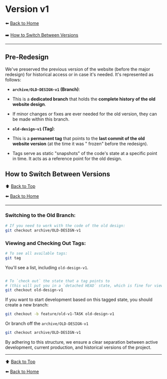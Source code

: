 # Version v1

⬅️ [Back to Home](../README.md)

➡️ [How to Switch Between Versions](#how-to-switch-between-versions)

---

## Pre-Redesign

We've preserved the previous version of the website (before the major redesign) for historical access or in case it's
needed. It's represented as follows:

* **`archive/OLD-DESIGN-v1` (Branch)**:
* This is a **dedicated branch** that holds the **complete history of the old website design**.
* If minor changes or fixes are ever needed for the old version, they can be made within this branch.

* **`old-design-v1` (Tag)**:
* This is a **permanent tag** that points to the **last commit of the old website version** (at the time it was "
  frozen" before the redesign).
* Tags serve as static "snapshots" of the code's state at a specific point in time. It acts as a reference point for
  the old design.

## How to Switch Between Versions

⬆️ [Back to Top](#version-v1)

⬅️ [Back to Home](../README.md)

---

### Switching to the Old Branch:

```bash
# If you need to work with the code of the old design:
git checkout archive/OLD-DESIGN-v1
```

### Viewing and Checking Out Tags:

```bash
# To see all available tags:
git tag
```

You'll see a list, including `old-design-v1`.

```bash

# To `check out` the state that a tag points to 
# (this will put you in a `detached HEAD` state, which is fine for viewing
git checkout old-design-v1
```

If you want to start development based on this tagged state, you should create a new branch:

```bash
git checkout -b feature/old-v1-TASK old-design-v1
```

Or branch off the `archive/OLD-DESIGN-v1`

```bash
git checkout archive/OLD-DESIGN-v1
```

By adhering to this structure, we ensure a clear separation between active development, current production, and
historical versions of the project.

---

⬆️ [Back to Top](#version-v1)

⬅️ [Back to Home](../README.md)